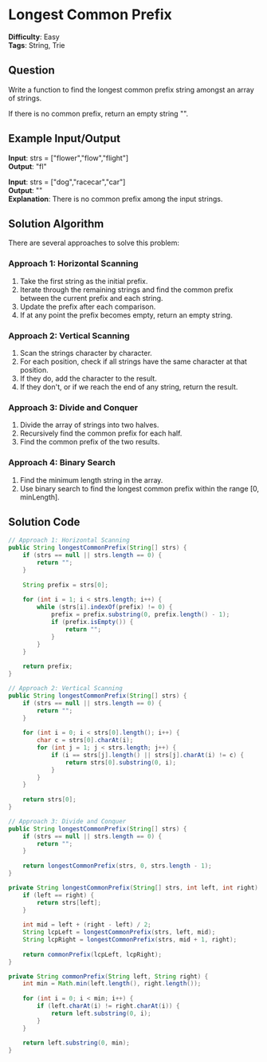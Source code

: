 # Longest Common Prefix

**Difficulty**: Easy  
**Tags**: String, Trie

## Question
Write a function to find the longest common prefix string amongst an array of strings.

If there is no common prefix, return an empty string "".

## Example Input/Output
**Input**: strs = ["flower","flow","flight"]  
**Output**: "fl"

**Input**: strs = ["dog","racecar","car"]  
**Output**: ""  
**Explanation**: There is no common prefix among the input strings.

## Solution Algorithm
There are several approaches to solve this problem:

### Approach 1: Horizontal Scanning
1. Take the first string as the initial prefix.
2. Iterate through the remaining strings and find the common prefix between the current prefix and each string.
3. Update the prefix after each comparison.
4. If at any point the prefix becomes empty, return an empty string.

### Approach 2: Vertical Scanning
1. Scan the strings character by character.
2. For each position, check if all strings have the same character at that position.
3. If they do, add the character to the result.
4. If they don't, or if we reach the end of any string, return the result.

### Approach 3: Divide and Conquer
1. Divide the array of strings into two halves.
2. Recursively find the common prefix for each half.
3. Find the common prefix of the two results.

### Approach 4: Binary Search
1. Find the minimum length string in the array.
2. Use binary search to find the longest common prefix within the range [0, minLength].

## Solution Code
```java
// Approach 1: Horizontal Scanning
public String longestCommonPrefix(String[] strs) {
    if (strs == null || strs.length == 0) {
        return "";
    }
    
    String prefix = strs[0];
    
    for (int i = 1; i < strs.length; i++) {
        while (strs[i].indexOf(prefix) != 0) {
            prefix = prefix.substring(0, prefix.length() - 1);
            if (prefix.isEmpty()) {
                return "";
            }
        }
    }
    
    return prefix;
}
```

```java
// Approach 2: Vertical Scanning
public String longestCommonPrefix(String[] strs) {
    if (strs == null || strs.length == 0) {
        return "";
    }
    
    for (int i = 0; i < strs[0].length(); i++) {
        char c = strs[0].charAt(i);
        for (int j = 1; j < strs.length; j++) {
            if (i == strs[j].length() || strs[j].charAt(i) != c) {
                return strs[0].substring(0, i);
            }
        }
    }
    
    return strs[0];
}
```

```java
// Approach 3: Divide and Conquer
public String longestCommonPrefix(String[] strs) {
    if (strs == null || strs.length == 0) {
        return "";
    }
    
    return longestCommonPrefix(strs, 0, strs.length - 1);
}

private String longestCommonPrefix(String[] strs, int left, int right) {
    if (left == right) {
        return strs[left];
    }
    
    int mid = left + (right - left) / 2;
    String lcpLeft = longestCommonPrefix(strs, left, mid);
    String lcpRight = longestCommonPrefix(strs, mid + 1, right);
    
    return commonPrefix(lcpLeft, lcpRight);
}

private String commonPrefix(String left, String right) {
    int min = Math.min(left.length(), right.length());
    
    for (int i = 0; i < min; i++) {
        if (left.charAt(i) != right.charAt(i)) {
            return left.substring(0, i);
        }
    }
    
    return left.substring(0, min);
}
``` 